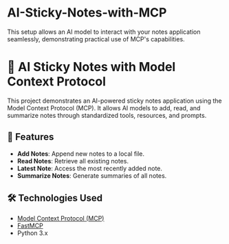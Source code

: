 # AI-Sticky-Notes-with-MCP
This setup allows an AI model to interact with your notes application seamlessly, demonstrating practical use of MCP's capabilities.
# 📝 AI Sticky Notes with Model Context Protocol

This project demonstrates an AI-powered sticky notes application using the Model Context Protocol (MCP). It allows AI models to add, read, and summarize notes through standardized tools, resources, and prompts.

## 🚀 Features

- **Add Notes**: Append new notes to a local file.
- **Read Notes**: Retrieve all existing notes.
- **Latest Note**: Access the most recently added note.
- **Summarize Notes**: Generate summaries of all notes.

## 🛠️ Technologies Used

- [Model Context Protocol (MCP)](https://modelcontextprotocol.io/)
- [FastMCP](https://pypi.org/project/fastmcp/)
- Python 3.x


